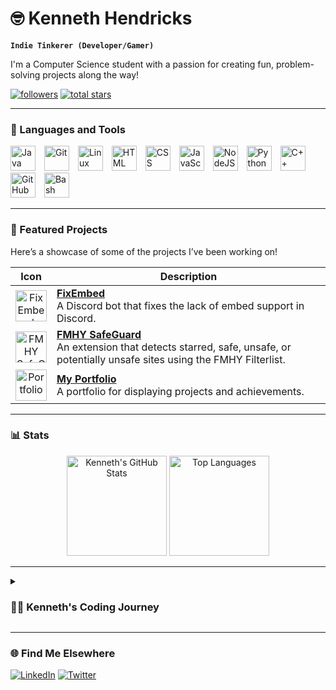 # 🤓 Kenneth Hendricks

**`Indie Tinkerer (Developer/Gamer)`**

I'm a Computer Science student with a passion for creating fun, problem-solving projects along the way!

<p align="left">
   <a href="https://github.com/kenhendricks00?tab=followers">
      <img alt="followers" title="Follow me on Github" src="https://custom-icon-badges.demolab.com/github/followers/kenhendricks00?color=236ad3&labelColor=1155ba&style=for-the-badge&logo=person-add&label=Follow&logoColor=white"/></a>
   <a href="https://github.com/kenhendricks00?tab=repositories&sort=stargazers">
      <img alt="total stars" title="Total stars on GitHub" src="https://custom-icon-badges.demolab.com/github/stars/kenhendricks00?color=55960c&style=for-the-badge&labelColor=488207&logo=star"/></a>
</p>

---

### 🧰 Languages and Tools

<p align="left">
  <img src="https://cdn.jsdelivr.net/gh/devicons/devicon/icons/java/java-original.svg" alt="Java" width="40" height="40" style="margin-right:10px;"/>
  <img src="https://cdn.jsdelivr.net/gh/devicons/devicon/icons/git/git-original.svg" alt="Git" width="40" height="40" style="margin-right:10px;"/>
  <img src="https://cdn.jsdelivr.net/gh/devicons/devicon/icons/linux/linux-original.svg" alt="Linux" width="40" height="40" style="margin-right:10px;"/>
  <img src="https://cdn.jsdelivr.net/gh/devicons/devicon/icons/html5/html5-plain.svg" alt="HTML" width="40" height="40" style="margin-right:10px;"/>
  <img src="https://cdn.jsdelivr.net/gh/devicons/devicon/icons/css3/css3-plain.svg" alt="CSS" width="40" height="40" style="margin-right:10px;"/>
  <img src="https://cdn.jsdelivr.net/gh/devicons/devicon/icons/javascript/javascript-plain.svg" alt="JavaScript" width="40" height="40" style="margin-right:10px;"/>
  <img src="https://cdn.jsdelivr.net/gh/devicons/devicon/icons/nodejs/nodejs-original.svg" alt="NodeJS" width="40" height="40" style="margin-right:10px;"/>
  <img src="https://cdn.jsdelivr.net/gh/devicons/devicon/icons/python/python-plain.svg" alt="Python" width="40" height="40" style="margin-right:10px;"/>
  <img src="https://cdn.jsdelivr.net/gh/devicons/devicon/icons/cplusplus/cplusplus-line.svg" alt="C++" width="40" height="40" style="margin-right:10px;"/>
  <img src="https://cdn.jsdelivr.net/gh/devicons/devicon/icons/github/github-original.svg" alt="GitHub" width="40" height="40" style="margin-right:10px;"/>
  <img src="https://cdn.jsdelivr.net/gh/devicons/devicon/icons/bash/bash-original.svg" alt="Bash" width="40" height="40" style="margin-right:10px;"/>
</p>

---

### 🚀 Featured Projects

Here’s a showcase of some of the projects I’ve been working on!

| Icon | Description |
|:---:|---|
| <img src="https://github.com/kenhendricks00/FixEmbed/blob/main/assets/logo.png" alt="FixEmbed" width="50"/> | **[FixEmbed](https://github.com/kenhendricks00/FixEmbed)** <br> A Discord bot that fixes the lack of embed support in Discord. |
| <img src="https://github.com/kenhendricks00/FMHY-SafeGuard/blob/main/assets/logo.png" alt="FMHY SafeGuard" width="50"/> | **[FMHY SafeGuard](https://github.com/fmhy/FMHY-SafeGuard)** <br> An extension that detects starred, safe, unsafe, or potentially unsafe sites using the FMHY Filterlist. |
| <img src="https://avatars.githubusercontent.com/u/50819541?s=400&u=eb0e78c5a6834d22e5d72baf47e1bc4f717ce81a&v=4" alt="Portfolio" width="50"/> | **[My Portfolio](https://github.com/kenhendricks00/minimal-portfolio)** <br> A portfolio for displaying projects and achievements. |

---

### 📊 Stats

<p align="center">
  <img src="https://github-readme-stats.vercel.app/api?username=kenhendricks00&show_icons=true&theme=gruvbox" alt="Kenneth's GitHub Stats" height="160"/>
  <img src="https://github-readme-stats.vercel.app/api/top-langs/?username=kenhendricks00&layout=compact&theme=gruvbox" alt="Top Languages" height="160"/>
</p>

---

<details>
  <summary><h3>👨‍💻 Kenneth's Coding Journey</h3></summary>
   I started my coding journey at 11 by watching the YouTuber TinkerNut’s videos on making websites. Soon after, I bought physical books on coding and reverse-engineered existing websites as Google released their Material Design language, which inspired me. Today, I am attending the Community College of Philadelphia, majoring in Computer Science, with the goal of transferring to Temple University. I’m passionate about learning everything I can about programming, Linux, and Unix and creating cool personal projects along the way!
</details>

---

### 🌐 Find Me Elsewhere
<p align="left">
  <a href="https://www.linkedin.com/in/kennethhendricksjr/">
    <img alt="LinkedIn" title="Connect on LinkedIn" src="https://img.shields.io/badge/-LinkedIn-blue?style=for-the-badge&logo=linkedin"/></a>
  <a href="https://x.com/kenhendricksjr">
    <img alt="Twitter" title="Follow me on Twitter" src="https://img.shields.io/badge/-Twitter-blue?style=for-the-badge&logo=twitter"/></a>
</p>
